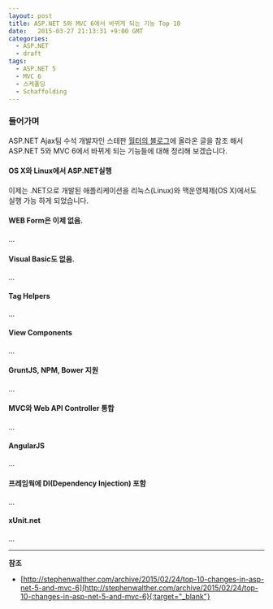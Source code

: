 ```yaml
---
layout: post
title: ASP.NET 5와 MVC 6에서 바뀌게 되는 기능 Top 10
date:   2015-03-27 21:13:31 +9:00 GMT
categories: 
  - ASP.NET
  - draft
tags: 
  - ASP.NET 5
  - MVC 6
  - 스케폴딩
  - Schaffolding
---
```


### 들어가며
ASP.NET Ajax팀 수석 개발자인 스테판 [월터의 블로그](http://stephenwalther.com/)에 올라온 글을 참조 해서 ASP.NET 5와 MVC 6에서 바뀌게 되는 기능들에 대해 정리해 보겠습니다.

#### OS X와 Linux에서 ASP.NET실행

이제는 .NET으로 개발된 애플리케이션을 리눅스(Linux)와 맥운영체제(OS X)에서도 실행 가능 하게 되었습니다.

#### WEB Form은 이제 없음.

...

#### Visual Basic도 없음.

...

#### Tag Helpers

...

#### View Components

...

#### GruntJS, NPM, Bower 지원

...

#### MVC와 Web API Controller 통합

...

#### AngularJS

...

#### 프레임웍에 DI(Dependency Injection) 포함

...

#### xUnit.net

...

---
**참조**

* [http://stephenwalther.com/archive/2015/02/24/top-10-changes-in-asp-net-5-and-mvc-6](http://stephenwalther.com/archive/2015/02/24/top-10-changes-in-asp-net-5-and-mvc-6){:target="_blank"}